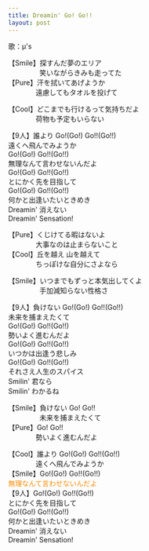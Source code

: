 ```yaml
---
title: Dreamin' Go! Go!!
layout: post
---
```

歌：μ's

<p>【Smile】探すんだ夢のエリア<br />
　　　　&nbsp;&nbsp;笑いながらきみも走ってた<br />
【Pure】汗を拭いてあげようか<br />
　　　　遠慮してもタオルを投げて</p>

<p>【Cool】どこまでも行けるって気持ちだよ<br />
　　　　荷物も予定もいらない</p>

<p>【9人】誰より Go!(Go!) Go!!(Go!!)<br />
遠くへ飛んでみようか<br />
Go!(Go!) Go!!(Go!!)<br />
無理なんて言わせないんだよ<br />
Go!(Go!) Go!!(Go!!)<br />
とにかく先を目指して<br />
Go!(Go!) Go!!(Go!!)<br />
何かと出逢いたいときめき<br />
Dreamin' 消えない<br />
Dreamin' Sensation!</p>

<p>【Pure】くじけてる暇はないよ<br />
　　　　大事なのは止まらないこと<br />
【Cool】丘を越え 山を越えて<br />
　　　　ちっぽけな自分にさよなら</p>

<p>【Smile】いつまでもずっと本気出してくよ<br />
　　　　&nbsp;&nbsp;手加減知らない性格さ</p>

<p>【9人】負けない Go!(Go!) Go!!(Go!!)<br />
未来を捕まえたくて<br />
Go!(Go!) Go!!(Go!!)<br />
勢いよく進むんだよ<br />
Go!(Go!) Go!!(Go!!)<br />
いつかは出逢う悲しみ<br />
Go!(Go!) Go!!(Go!!)<br />
それさえ人生のスパイス<br />
Smilin' 君なら<br />
Smilin' わかるね</p>

<p>【Smile】負けない Go! Go!!<br />
　　　　&nbsp;&nbsp;未来を捕まえたくて<br />
【Pure】Go! Go!!<br />
　　　　勢いよく進むんだよ</p>

<p>【Cool】誰より Go!(Go!) Go!!(Go!!)<br />
　　　　遠くへ飛んでみようか<br />
【Smile】Go!(Go!) Go!!(Go!!)<br />
<font color="darkorange">無理なんて言わせないんだよ</font><br />
【9人】Go!(Go!) Go!!(Go!!)<br />
とにかく先を目指して<br />
Go!(Go!) Go!!(Go!!)<br />
何かと出逢いたいときめき<br />
Dreamin' 消えない<br />
Dreamin' Sensation!</p>
